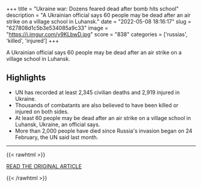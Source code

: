 +++
title = "Ukraine war: Dozens feared dead after bomb hits school"
description = "A Ukrainian official says 60 people may be dead after an air strike on a village school in Luhansk."
date = "2022-05-08 18:16:17"
slug = "627808d1c5b3e534085a9c33"
image = "https://i.imgur.com/y9KLbwD.jpg"
score = "838"
categories = ['russias', 'killed', 'injured']
+++

A Ukrainian official says 60 people may be dead after an air strike on a village school in Luhansk.

## Highlights

- UN has recorded at least 2,345 civilian deaths and 2,919 injured in Ukraine.
- Thousands of combatants are also believed to have been killed or injured on both sides.
- At least 60 people may be dead after an air strike on a village school in Luhansk, Ukraine, an official says.
- More than 2,000 people have died since Russia's invasion began on 24 February, the UN said last month.

---

{{< rawhtml >}}
  <p class="article-category">
    <a target="_blank" href="https://www.bbc.co.uk/news/world-europe-61369229">READ THE ORIGINAL ARTICLE</a>
  </p>
{{< /rawhtml >}}
